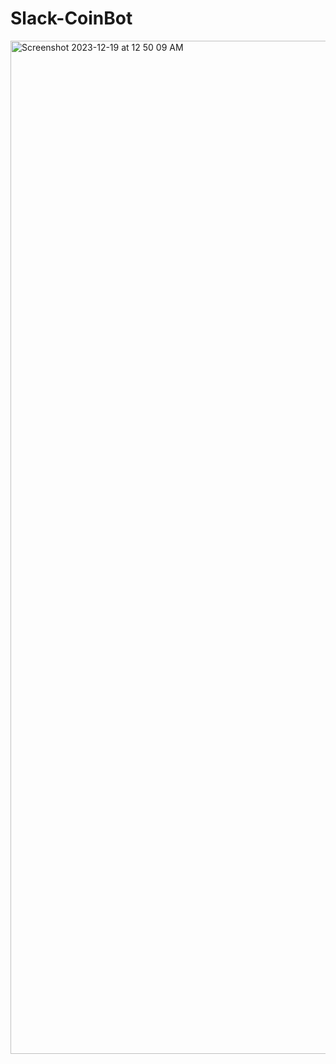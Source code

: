 # Slack-CoinBot
<img width="1621" alt="Screenshot 2023-12-19 at 12 50 09 AM" src="https://github.com/EvaLin2951/slack-coinbot/assets/132865370/6c54e277-9cd9-43e2-92fd-92c382388368">
